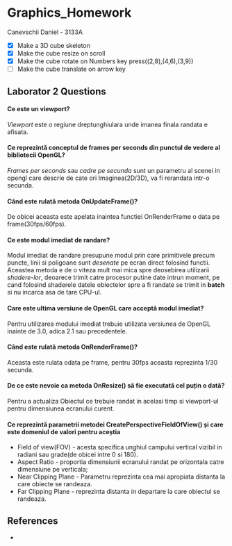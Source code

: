 ﻿# Graphics_Homework

Canevschii Daniel - 3133A

- [x] Make a 3D cube skeleton
- [x] Make the cube resize on scroll
- [x] Make the cube rotate on Numbers key press((2,8),(4,6),(3,9))
- [ ] Make the cube translate on arrow key

## Laborator 2 Questions
#### Ce este un viewport?
*Viewport* este o regiune dreptunghiulara unde imanea finala randata e afisata.
#### Ce reprezintă conceptul de frames per seconds din punctul de vedere al bibliotecii OpenGL?
*Frames per seconds* sau *cadre pe secunda* sunt un parametru al scenei in opengl care descrie de cate ori
Imaginea(2D/3D), va fi rerandata intr-o secunda.
#### Când este rulată metoda OnUpdateFrame()?
De obicei aceasta este apelata inaintea functiei OnRenderFrame o data pe frame(30fps/60fps).
#### Ce este modul imediat de randare?
Modul imediat de randare presupune modul prin care primitivele precum puncte, linii si poligoane
sunt *desenate* pe ecran direct folosind functii.
Aceastea metoda e de o viteza mult mai mica spre deosebirea utilizarii *shadere-lor*, deoarece
trimit catre procesor putine date intrun moment, pe cand folosind shaderele datele obiectelor 
spre a fi randate se trimit in **batch** si nu incarca asa de tare CPU-ul.
#### Care este ultima versiune de OpenGL care acceptă modul imediat?
Pentru utilizarea modului imediat trebuie utilizata versiunea de OpenGL inainte de 3.0, adica 2.1 sau precedentele.
#### Când este rulată metoda OnRenderFrame()?
Aceasta este rulata odata pe frame, pentru 30fps aceasta reprezinta 1/30 secunda.
#### De ce este nevoie ca metoda OnResize() să fie executată cel puțin o dată?
Pentru a actualiza Obiectul ce trebuie randat in acelasi timp si viewport-ul pentru dimensiunea ecranului curent.

#### Ce reprezintă parametrii metodei CreatePerspectiveFieldOfView() și care este domeniul de valori pentru aceștia
- Field of view(FOV) - acesta specifica unghiul campului vertical vizibil in radiani sau grade(de obicei intre 0 si 180).
- Aspect Ratio - proportia dimensiunii ecranului randat pe orizontala catre dimensiune pe verticala;
- Near Clipping Plane - Parametru reprezinta cea mai apropiata distanta la care obiecte se randeaza.
- Far Clipping Plane - reprezinta distanta in departare la care obiectul se randeaza.

## References
-  